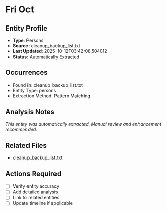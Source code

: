 # Fri Oct

## Entity Profile
- **Type**: Persons
- **Source**: cleanup_backup_list.txt
- **Last Updated**: 2025-10-12T03:42:08.504012
- **Status**: Automatically Extracted

## Occurrences
- Found in: cleanup_backup_list.txt
- Entity Type: persons
- Extraction Method: Pattern Matching

## Analysis Notes
*This entity was automatically extracted. Manual review and enhancement recommended.*

## Related Files
- cleanup_backup_list.txt

## Actions Required
- [ ] Verify entity accuracy
- [ ] Add detailed analysis
- [ ] Link to related entities
- [ ] Update timeline if applicable
